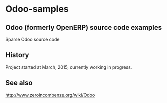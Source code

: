 Odoo-samples
============

Odoo (formerly OpenERP) source code examples
--------------------------------------------

Sparse Odoo source code



History
-------

Project started at March, 2015, currently working in progress.


See also
--------

http://www.zeroincombenze.org/wiki/Odoo

